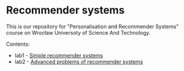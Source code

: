 # Recommender systems

This is our repository for "Personalisation and Recommender Systems" course on Wrocław Universoty of Science And Technology.

Contents:
- lab1 - [Simple recommender systems](lab1)
- lab2 - [Advanced problems of recommender systems](lab2)
